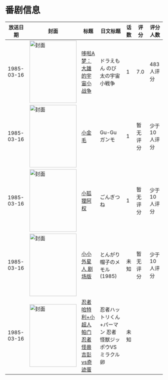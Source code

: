 # 番剧信息

|放送日期|封面|标题|日文标题|话数|评分|评分人数|
|---|---|---|---|---|---|---|
|1985-03-16|<img src="//lain.bgm.tv/pic/cover/c/15/d4/441_qjSmk.jpg" alt="封面" style="width:150px;height:200px;object-fit:cover;">|[哆啦A梦：大雄的宇宙小战争](https://bangumi.tv/subject/441)|ドラえもん のび太の宇宙小戦争|1|7.0|483人评分|
|1985-03-16|<img src="//lain.bgm.tv/pic/cover/c/1e/be/99870_Gp0Rp.jpg" alt="封面" style="width:150px;height:200px;object-fit:cover;">|[小金毛](https://bangumi.tv/subject/99870)|Gu-Guガンモ|1|暂无评分|少于10人评分|
|1985-03-16|<img src="//lain.bgm.tv/pic/cover/c/fe/06/207967_iZHnX.jpg" alt="封面" style="width:150px;height:200px;object-fit:cover;">|[小狐狸阿权](https://bangumi.tv/subject/207967)|ごんぎつね|1|暂无评分|少于10人评分|
|1985-03-16|<img src="//lain.bgm.tv/pic/cover/c/17/92/313511_gxUv3.jpg" alt="封面" style="width:150px;height:200px;object-fit:cover;">|[小小外星人 剧场版](https://bangumi.tv/subject/313511)|とんがり帽子のメモル (1985)|未知|暂无评分|少于10人评分|
|1985-03-16|<img src="//lain.bgm.tv/pic/cover/c/4b/54/313512_75B72.jpg" alt="封面" style="width:150px;height:200px;object-fit:cover;">|[忍者哈特利+小超人帕门 忍者怪兽吉彭vs奇迹蛋](https://bangumi.tv/subject/313512)|忍者ハットリくん+パーマン 忍者怪獣ジッポウVSミラクル卵|未知|||
